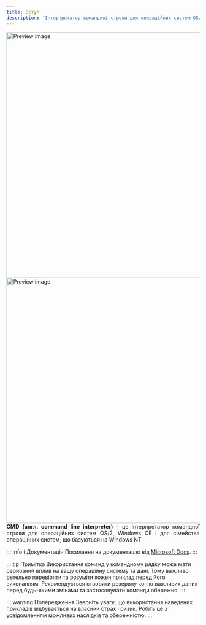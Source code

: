 ```yaml
---
title: Вступ
description: 'Інтерпретатор командної строки для операційних систем OS/2, Windows CE'
---
```


<script setup>
import { useData } from 'vitepress'

const  { isDark }  = useData();
</script>

<img src="/img/preview-dark.png" width="1280" height="640" alt="Preview image" v-if="isDark"/>
<img src="/img/preview-light.png" width="1280" height="640" alt="Preview image" v-else/>

<div style="text-align: justify"> 
<b>CMD (англ. command line interpreter)</b> - це інтерпретатор командної строки для операційних систем OS/2, Windows CE і для сімейства операційних систем, що базуються на Windows NT.
</div>

::: info ℹ️ Документація
Посилання на документацію від [Microsoft Docs](https://docs.microsoft.com/en-us/windows-server/administration/windows-commands/cmd 'Microsoft Dosc').
:::

::: tip Примітка
Використання команд у командному рядку може мати серйозний вплив на вашу операційну систему та дані. Тому важливо ретельно перевіряти та розуміти кожен приклад перед його виконанням. Рекомендується створити резервну копію важливих даних перед будь-якими змінами та застосовувати команди обережно.
:::

::: warning Попередження
Зверніть увагу, що використання наведених прикладів відбувається на власний страх і ризик. Робіть це з усвідомленням можливих наслідків та обережністю.
:::
